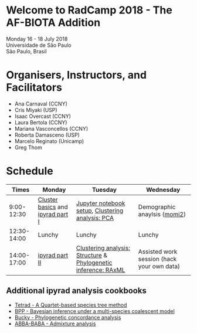 # Welcome to RadCamp 2018 - The AF-BIOTA Addition

Monday 16 - 18 July 2018  
Universidade de São Paulo  
São Paulo, Brasil

# Organisers, Instructors, and Facilitators

  - Ana Carnaval (CCNY)
  - Cris Miyaki (USP)
  - Isaac Overcast (CCNY)
  - Laura Bertola (CCNY)
  - Mariana Vasconcellos (CCNY)
  - Roberta Damasceno (USP)
  - Marcelo Reginato (Unicamp)
  - Greg Thom

# Schedule

Times            | Monday | Tuesday | Wednesday
-----            | ------ | ------- | ---------
9:00-12:30     | [Cluster basics](01_cluster_basics.md) and [ipyrad part I](02_ipyrad_partI_CLI.md) | [Jupyter notebook setup](Jupyter_Notebook_Setup.md), [Clustering analysis: PCA](04_PCA_API.md) | Demographic anaylsis ([momi2](07_momi2_API.md))
12:30-14:00 | Lunchy | Lunchy | Lunchy
14:00-17:00 |[ipyrad part II](03_ipyrad_partII_CLI.md) | [Clustering analysis: Structure](05_STRUCTURE_API.md) & [Phylogenetic inference: RAxML](06_RAxML_API.md) | Assisted work session (hack your own data)

## Additional ipyrad analysis cookbooks

* [Tetrad - A Quartet-based species tree method](https://nbviewer.jupyter.org/github/dereneaton/ipyrad/blob/master/tests/cookbook-tetrad.ipynb)
* [BPP - Bayesian inference under a multi-species coalescent model](https://nbviewer.jupyter.org/github/dereneaton/ipyrad/blob/master/tests/cookbook-bpp-species-delimitation.ipynb)
* [Bucky - Phylogenetic concordance analysis](https://nbviewer.jupyter.org/github/dereneaton/ipyrad/blob/master/tests/cookbook-bucky.ipynb)
* [ABBA-BABA - Admixture analysis](https://nbviewer.jupyter.org/github/dereneaton/ipyrad/blob/master/tests/cookbook-abba-baba.ipynb)
